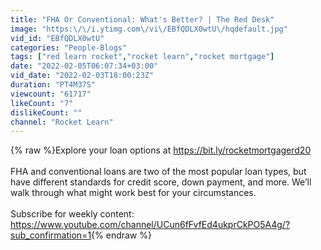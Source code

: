 ```yaml
---
title: "FHA Or Conventional: What's Better? | The Red Desk"
image: "https:\/\/i.ytimg.com\/vi\/EBfQDLX0wtU\/hqdefault.jpg"
vid_id: "EBfQDLX0wtU"
categories: "People-Blogs"
tags: ["red learn rocket","rocket learn","rocket mortgage"]
date: "2022-02-05T06:07:34+03:00"
vid_date: "2022-02-03T18:00:23Z"
duration: "PT4M37S"
viewcount: "61717"
likeCount: "7"
dislikeCount: ""
channel: "Rocket Learn"
---
```

{% raw %}Explore your loan options at <a rel="nofollow" target="blank" href="https://bit.ly/rocketmortgagerd20">https://bit.ly/rocketmortgagerd20</a><br /><br />FHA and conventional loans are two of the most popular loan types, but have different standards for credit score, down payment, and more. We’ll walk through what might work best for your circumstances.<br /><br />Subscribe for weekly content: <a rel="nofollow" target="blank" href="https://www.youtube.com/channel/UCun6fFvfEd4ukprCkPO5A4g/?sub_confirmation=1">https://www.youtube.com/channel/UCun6fFvfEd4ukprCkPO5A4g/?sub_confirmation=1</a>{% endraw %}
